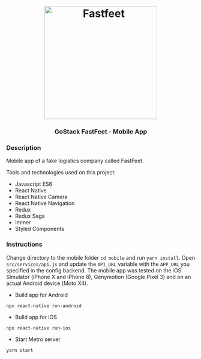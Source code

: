 <h1 align="center">
  <img alt="Fastfeet" title="Fastfeet" src="https://github.com/Rocketseat/bootcamp-gostack-desafio-02/raw/master/.github/logo.png" width="300px" />
</h1>

<h3 align="center">
  GoStack FastFeet - Mobile App
</h3>

### Description ###
Mobile app of a fake logistics company called FastFeet.

Tools and technologies used on this project:

- Javascript ES6
- React Native
- React Native Camera
- React Native Navigation
- Redux
- Redux Saga
- Immer
- Styled Components

### Instructions ###
Change directory to the mobile folder `cd mobile` and run `yarn install`.
Open `src/services/api.js` and update the `API_URL` variable with the `APP_URL` you specified in the config backend.
The mobile app was tested on the iOS Simulator (iPhone X and iPhone 8), Genymotion (Google Pixel 3) and on an actual Android device (Moto X4).

- Build app for Android
```
npx react-native run-android
```

- Build app for iOS
```
npx react-native run-ios
```

- Start Metro server
```
yarn start
```
